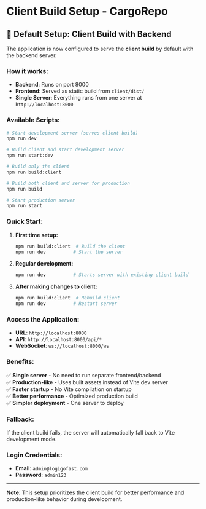 # Client Build Setup - CargoRepo

## 🚀 **Default Setup: Client Build with Backend**

The application is now configured to serve the **client build** by default with the backend server.

### **How it works:**
- **Backend**: Runs on port 8000
- **Frontend**: Served as static build from `client/dist/`
- **Single Server**: Everything runs from one server at `http://localhost:8000`

### **Available Scripts:**

```bash
# Start development server (serves client build)
npm run dev

# Build client and start development server
npm run start:dev

# Build only the client
npm run build:client

# Build both client and server for production
npm run build

# Start production server
npm run start
```

### **Quick Start:**

1. **First time setup:**
   ```bash
   npm run build:client  # Build the client
   npm run dev          # Start the server
   ```

2. **Regular development:**
   ```bash
   npm run dev          # Starts server with existing client build
   ```

3. **After making changes to client:**
   ```bash
   npm run build:client  # Rebuild client
   npm run dev          # Restart server
   ```

### **Access the Application:**
- **URL**: `http://localhost:8000`
- **API**: `http://localhost:8000/api/*`
- **WebSocket**: `ws://localhost:8000/ws`

### **Benefits:**
✅ **Single server** - No need to run separate frontend/backend  
✅ **Production-like** - Uses built assets instead of Vite dev server  
✅ **Faster startup** - No Vite compilation on startup  
✅ **Better performance** - Optimized production build  
✅ **Simpler deployment** - One server to deploy  

### **Fallback:**
If the client build fails, the server will automatically fall back to Vite development mode.

### **Login Credentials:**
- **Email**: `admin@logigofast.com`
- **Password**: `admin123`

---

**Note**: This setup prioritizes the client build for better performance and production-like behavior during development. 
